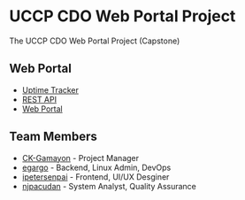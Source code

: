 # UCCP CDO Web Portal Project

The UCCP CDO Web Portal Project (Capstone)

## Web Portal

* [Uptime Tracker](http://139.59.229.253:3001/status/tokei)
* [REST API](http://139.59.229.253:2122)
* [Web Portal](http://139.59.229.253:4173)

## Team Members

* [CK-Gamayon](https://github.com/CK-Gamayon) - Project Manager
* [egargo](https://github.com/egargo) - Backend, Linux Admin, DevOps
* [ipetersenpai](https://github.com/ipetersenpai) - Frontend, UI/UX Desginer
* [njpacudan](https://github.com/njpacudan) - System Analyst, Quality Assurance
